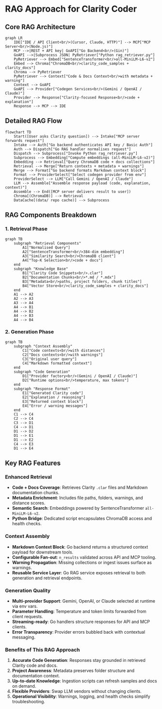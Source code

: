 # RAG Approach for Clarity Coder

## Core RAG Architecture

```mermaid
graph LR
    IDE["IDE / API Client<br/>(Cursor, Claude, HTTP)"] --> MCP["MCP Server<br/>(Node.js)"]
    MCP -->|REST + API key| GoAPI["Go Backend<br/>(Gin)"]
    GoAPI -->|Subprocess JSON| PyRetriever["Python rag_retriever.py"]
    PyRetriever --> Embed["SentenceTransformer<br/>all-MiniLM-L6-v2"]
    Embed --> Chroma["ChromaDB<br/>clarity_code_samples + clarity_docs"]
    Chroma --> PyRetriever
    PyRetriever --> Context["Code & Docs Context<br/>with metadata + warning"]
    Context --> GoAPI
    GoAPI --> Provider["Codegen Services<br/>(Gemini / OpenAI / Claude)"]
    Provider --> Response["Clarity-focused Response<br/>code + explanation"]
    Response --> MCP --> IDE
```

## Detailed RAG Flow

```mermaid
flowchart TD
    Start([User asks Clarity question]) --> Intake["MCP server forwards request"]
    Intake --> Auth["Go backend authenticates API key / Basic Auth"]
    Auth --> Dispatch["Go RAG handler normalises request"]
    Dispatch --> Subprocess["Invoke Python rag_retriever.py"]
    Subprocess --> Embedding["Compute embeddings (all-MiniLM-L6-v2)"]
    Embedding --> Retrieval["Query ChromaDB code + docs collections"]
    Retrieval --> Merge["Return contexts + metadata + warnings"]
    Merge --> Format["Go backend formats Markdown context block"]
    Format --> ProviderSelect["Select codegen provider from env"]
    ProviderSelect --> LLM["Call Gemini / OpenAI / Claude"]
    LLM --> Assemble["Assemble response payload (code, explanation, context)"]
    Assemble --> End([MCP server delivers result to user])
    Chroma[(ChromaDB)] --> Retrieval
    DataCache[(data/ repo cache)] --> Subprocess
```

## RAG Components Breakdown

### **1. Retrieval Phase**
```mermaid
graph TB
    subgraph "Retrieval Components"
        A1["Normalised Query"]
        A2["SentenceTransformer<br/>384-dim embedding"]
        A3["Similarity Search<br/>ChromaDB client"]
        A4["Top-K Selection<br/>code + docs"]
    end
    subgraph "Knowledge Base"
        B1["Clarity Code Snippets<br/>.clar"]
        B2["Documentation Chunks<br/>*.md / *.mdx"]
        B3["Metadata<br/>paths, project folders, chunk titles"]
        B4["Vector Store<br/>clarity_code_samples + clarity_docs"]
    end
    A1 --> A2
    A2 --> A3
    A3 --> A4
    A4 --> B1
    A4 --> B2
    A4 --> B3
    A4 --> B4
```

### **2. Generation Phase**
```mermaid
graph TB
    subgraph "Context Assembly"
        C1["Code contexts<br/>with distances"]
        C2["Docs contexts<br/>with warnings"]
        C3["Original user query"]
        C4["Markdown formatted context"]
    end
    subgraph "Code Generation"
        D1["Provider factory<br/>(Gemini / OpenAI / Claude)"]
        D2["Runtime options<br/>temperature, max tokens"]
    end
    subgraph "Response Format"
        E1["Generated Clarity code"]
        E2["Explanation / reasoning"]
        E3["Returned context block"]
        E4["Error / warning messages"]
    end
    C1 --> C4
    C2 --> C4
    C3 --> D1
    C4 --> D1
    D1 --> D2
    D1 --> E1
    D1 --> E2
    C4 --> E3
    D1 --> E4
```

## Key RAG Features

### **Enhanced Retrieval**
- **Code + Docs Coverage**: Retrieves Clarity `.clar` files and Markdown documentation chunks.
- **Metadata Enrichment**: Includes file paths, folders, warnings, and distance scores.
- **Semantic Search**: Embeddings powered by SentenceTransformer `all-MiniLM-L6-v2`.
- **Python Bridge**: Dedicated script encapsulates ChromaDB access and health checks.

### **Context Assembly**
- **Markdown Context Block**: Go backend returns a structured context payload for downstream tools.
- **Configurable Fan-out**: `n_results` validated across API and MCP tooling.
- **Warning Propagation**: Missing collections or ingest issues surface as warnings.
- **Reusable Service Layer**: Go RAG service exposes retrieval to both generation and retrieval endpoints.

### **Generation Quality**
- **Multi-provider Support**: Gemini, OpenAI, or Claude selected at runtime via env vars.
- **Parameter Handling**: Temperature and token limits forwarded from client requests.
- **Streaming-ready**: Go handlers structure responses for API and MCP clients.
- **Error Transparency**: Provider errors bubbled back with contextual messaging.

### **Benefits of This RAG Approach**

1. **Accurate Code Generation**: Responses stay grounded in retrieved Clarity code and docs.
2. **Project Awareness**: Metadata preserves folder structure and documentation context.
3. **Up-to-date Knowledge**: Ingestion scripts can refresh samples and docs on demand.
4. **Flexible Providers**: Swap LLM vendors without changing clients.
5. **Operational Visibility**: Warnings, logging, and health checks simplify troubleshooting.
